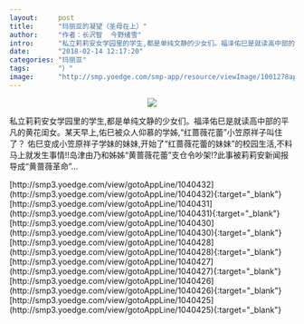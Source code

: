 ```yaml
---
layout:     post
title:      "玛丽亚的凝望（圣母在上）"
author:     "作者：长沢智  今野绪雪"
intro:      "私立莉莉安女学园里的学生,都是单纯文静的少女们。福泽佑巳是就读高中部的平凡的黄花闺女。某天早上,佑巳被众人仰慕的学姊,“红蔷薇花蕾”小笠原祥子叫住了？ 佑巳变成小笠原祥子学妹的妹妹,开始了“红蔷薇花蕾的妹妹”的校园生活,不料马上就发生事情!!岛津由乃和姊姊“黄蔷薇花蕾”支仓令吵架!?此事被莉莉安新闻报导成“黄蔷薇革命”…"
date:       "2018-02-14 12:17:20"
categories: "玛丽亚"
tags:       "）"
image:      "http://smp.yoedge.com/smp-app/resource/viewImage/1001278appline.png"
---
```

<div style="text-align: center">
<p><img src="http://smp.yoedge.com/smp-app/resource/viewImage/1001278appline.png"/></p>
</div>
<p class="post-meta">
<span>私立莉莉安女学园里的学生,都是单纯文静的少女们。福泽佑巳是就读高中部的平凡的黄花闺女。某天早上,佑巳被众人仰慕的学姊,“红蔷薇花蕾”小笠原祥子叫住了？ 佑巳变成小笠原祥子学妹的妹妹,开始了“红蔷薇花蕾的妹妹”的校园生活,不料马上就发生事情!!岛津由乃和姊姊“黄蔷薇花蕾”支仓令吵架!?此事被莉莉安新闻报导成“黄蔷薇革命”…</span>
</p>
[http://smp3.yoedge.com/view/gotoAppLine/1040432](http://smp3.yoedge.com/view/gotoAppLine/1040432){:target="_blank"}
[http://smp3.yoedge.com/view/gotoAppLine/1040431](http://smp3.yoedge.com/view/gotoAppLine/1040431){:target="_blank"}
[http://smp3.yoedge.com/view/gotoAppLine/1040430](http://smp3.yoedge.com/view/gotoAppLine/1040430){:target="_blank"}
[http://smp3.yoedge.com/view/gotoAppLine/1040428](http://smp3.yoedge.com/view/gotoAppLine/1040428){:target="_blank"}
[http://smp3.yoedge.com/view/gotoAppLine/1040427](http://smp3.yoedge.com/view/gotoAppLine/1040427){:target="_blank"}
[http://smp3.yoedge.com/view/gotoAppLine/1040426](http://smp3.yoedge.com/view/gotoAppLine/1040426){:target="_blank"}
[http://smp3.yoedge.com/view/gotoAppLine/1040425](http://smp3.yoedge.com/view/gotoAppLine/1040425){:target="_blank"}



